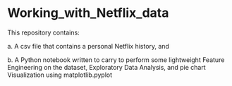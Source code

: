# Working_with_Netflix_data
This repository contains: 

a. A csv file that contains a personal Netflix history, and

b. A Python notebook written to carry to perform some lightweight Feature Engineering on the dataset, Exploratory Data Analysis, and pie chart Visualization using matplotlib.pyplot
